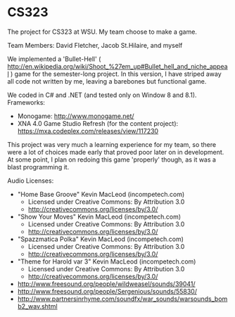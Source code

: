 # CS323
The project for CS323 at WSU. My team choose to make a game.

Team Members: David Fletcher, Jacob St.Hilaire, and myself

We implemented a 'Bullet-Hell' ( http://en.wikipedia.org/wiki/Shoot_%27em_up#Bullet_hell_and_niche_appeal ) game for the semester-long project. In this version, I have striped away all code not written by me, leaving a barebones but functional game.

We coded in C# and .NET (and tested only on Window 8 and 8.1). Frameworks:
- Monogame: http://www.monogame.net/
- XNA 4.0 Game Studio Refresh (for the content project): https://mxa.codeplex.com/releases/view/117230

This project was very much a learning experience for my team, so there were a lot of choices made early that proved poor later on in development. At some point, I plan on redoing this game 'properly' though, as it was a blast programming it.

Audio Licenses:
- "Home Base Groove" Kevin MacLeod (incompetech.com) 
  - Licensed under Creative Commons: By Attribution 3.0
  - http://creativecommons.org/licenses/by/3.0/
- "Show Your Moves" Kevin MacLeod (incompetech.com) 
  - Licensed under Creative Commons: By Attribution 3.0
  - http://creativecommons.org/licenses/by/3.0/
- "Spazzmatica Polka" Kevin MacLeod (incompetech.com) 
  - Licensed under Creative Commons: By Attribution 3.0
  - http://creativecommons.org/licenses/by/3.0/
- "Theme for Harold var 3" Kevin MacLeod (incompetech.com) 
  - Licensed under Creative Commons: By Attribution 3.0
  - http://creativecommons.org/licenses/by/3.0/
- http://www.freesound.org/people/wildweasel/sounds/39041/
- http://www.freesound.org/people/Sergenious/sounds/55830/
- http://www.partnersinrhyme.com/soundfx/war_sounds/warsounds_bomb2_wav.shtml
